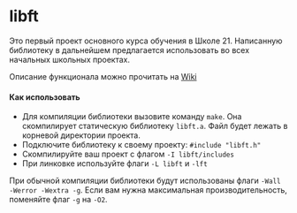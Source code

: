# libft

Это первый проект основного курса обучения в Школе 21. Написанную библиотеку в дальнейшем предлагается использовать во всех начальных школьных проектах.

Описание функционала можно прочитать на [Wiki](https://github.com/dbendu/libft/wiki)

#### Как использовать

* Для компиляции библиотеки вызовите команду `make`. Она скомпилирует статическую библиотеку `libft.a`. Файл будет лежать в корневой директории проекта.
* Подключите библиотеку к своему проекту: `#include "libft.h"`
* Скомпилируйте ваш проект с флагом `-I libft/includes`
* При линковке используйте флаги `-L libft` и `-lft`

При обычной компиляции библиотеки будут использованы флаги `-Wall -Werror -Wextra -g`. Если вам нужна максимальная производительность, поменяйте флаг `-g` на `-O2`.
